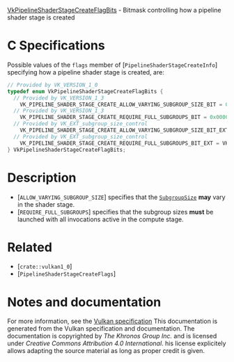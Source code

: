 [VkPipelineShaderStageCreateFlagBits](https://www.khronos.org/registry/vulkan/specs/1.3-extensions/man/html/VkPipelineShaderStageCreateFlagBits.html) - Bitmask controlling how a pipeline shader stage is created

# C Specifications
Possible values of the `flags` member of
[`PipelineShaderStageCreateInfo`] specifying how a pipeline shader stage
is created, are:
```c
// Provided by VK_VERSION_1_0
typedef enum VkPipelineShaderStageCreateFlagBits {
  // Provided by VK_VERSION_1_3
    VK_PIPELINE_SHADER_STAGE_CREATE_ALLOW_VARYING_SUBGROUP_SIZE_BIT = 0x00000001,
  // Provided by VK_VERSION_1_3
    VK_PIPELINE_SHADER_STAGE_CREATE_REQUIRE_FULL_SUBGROUPS_BIT = 0x00000002,
  // Provided by VK_EXT_subgroup_size_control
    VK_PIPELINE_SHADER_STAGE_CREATE_ALLOW_VARYING_SUBGROUP_SIZE_BIT_EXT = VK_PIPELINE_SHADER_STAGE_CREATE_ALLOW_VARYING_SUBGROUP_SIZE_BIT,
  // Provided by VK_EXT_subgroup_size_control
    VK_PIPELINE_SHADER_STAGE_CREATE_REQUIRE_FULL_SUBGROUPS_BIT_EXT = VK_PIPELINE_SHADER_STAGE_CREATE_REQUIRE_FULL_SUBGROUPS_BIT,
} VkPipelineShaderStageCreateFlagBits;
```

# Description
- [`ALLOW_VARYING_SUBGROUP_SIZE`] specifies that the [`SubgroupSize`](https://www.khronos.org/registry/vulkan/specs/1.3-extensions/html/vkspec.html#interfaces-builtin-variables-sgs) **may**  vary in the shader stage.
- [`REQUIRE_FULL_SUBGROUPS`] specifies that the subgroup sizes  **must**  be launched with all invocations active in the compute stage.

# Related
- [`crate::vulkan1_0`]
- [`PipelineShaderStageCreateFlags`]

# Notes and documentation
For more information, see the [Vulkan specification](https://www.khronos.org/registry/vulkan/specs/1.3-extensions/html/vkspec.html)
This documentation is generated from the Vulkan specification and documentation.
The documentation is copyrighted by *The Khronos Group Inc.* and is licensed under *Creative Commons Attribution 4.0 International*.
his license explicitely allows adapting the source material as long as proper credit is given.
        